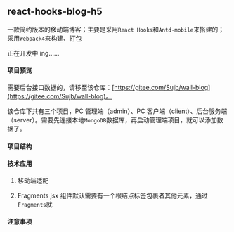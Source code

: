 ## react-hooks-blog-h5

一款简约版本的移动端博客；主要是采用`React Hooks`和`Antd-mobile`来搭建的；采用`Webpack4`来构建、打包

正在开发中 ing......

#### 项目预览

需要后台接口数据的，请移至该仓库：[https://gitee.com/Sujb/wall-blog](https://gitee.com/Sujb/wall-blog)。

该仓库下共有三个项目，PC 管理端（admin）、PC 客户端（client）、后台服务端（server）。需要先连接本地`MongoDB`数据库，再启动管理端项目，就可以添加数据了。

#### 项目结构

#### 技术应用

1. 移动端适配

2. Fragments
   jsx 组件默认需要有一个根结点标签包裹者其他元素，通过`Fragments`就

#### 注意事项
